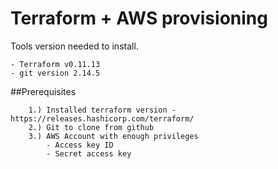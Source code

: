 # Terraform +  AWS provisioning

Tools version needed to install. 
```
- Terraform v0.11.13
- git version 2.14.5 
```

##Prerequisites
```
	1.) Installed terraform version - https://releases.hashicorp.com/terraform/
	2.) Git to clone from github
	3.) AWS Account with enough privileges
		- Access key ID
		- Secret access key
```

  


